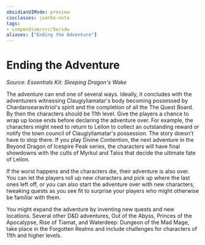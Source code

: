 ```yaml
---
obsidianUIMode: preview
cssclasses: json5e-note
tags:
- compendium/src/5e/sdw
aliases: ["Ending the Adventure"]
---
```

# Ending the Adventure
*Source: Essentials Kit: Sleeping Dragon's Wake* 

The adventure can end one of several ways. Ideally, it concludes with the adventurers witnessing Claugiyliamatar's body becoming possessed by Chardansearavitriol's spirit and the completion of all the The Quest Board. By then the characters should be 11th level. Give the players a chance to wrap up loose ends before declaring the adventure over. For example, the characters might need to return to Leilon to collect an outstanding reward or notify the town council of Claugiyliamatar's possession. The story doesn't have to stop there. If you play Divine Contention, the next adventure in the Beyond Dragon of Icespire Peak series, the characters will have final showdowns with the cults of Myrkul and Talos that decide the ultimate fate of Leilon.

If the worst happens and the characters die, their adventure is also over. You can let the players roll up new characters and pick up where the last ones left off, or you can also start the adventure over with new characters, tweaking quests as you see fit to surprise your players who might otherwise be familiar with them.

You might expand the adventure by inventing new quests and new locations. Several other D&D adventures, Out of the Abyss, Princes of the Apocalypse, Rise of Tiamat, and Waterdeep: Dungeon of the Mad Mage, take place in the Forgotten Realms and include challenges for characters of 11th and higher levels.